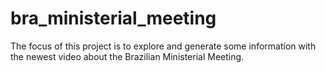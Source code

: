 # bra_ministerial_meeting
The focus of this project is to explore and generate some information with the newest video about the Brazilian Ministerial Meeting.
